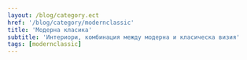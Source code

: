 ```yaml
---
layout: /blog/category.ect
href: '/blog/category/modernclassic'
title: 'Модерна класика'
subtitle: 'Интериори, комбинация между модерна и класическа визия'
tags: [modernclassic]
---
```

